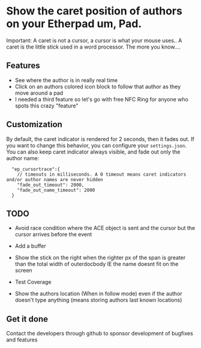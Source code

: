 # Show the caret position of authors on your Etherpad um, Pad.

Important: A caret is not a cursor, a cursor is what your mouse uses.. A caret is the little stick used in a word processor.  The more you know....

## Features
* See where the author is in really real time
* Click on an authors colored icon block to follow that author as they move around a pad
* I needed a third feature so let's go with free NFC Ring for anyone who spots this crazy "feature"

## Customization

By default, the caret indicator is rendered for 2 seconds, then it fades out. If you want to change this behavior, you can configure your `settings.json`. You can also keep caret indicator always visible, and fade out only the author name:

```
  "ep_cursortrace":{
    // timeouts in milliseconds. A 0 timeout means caret indicators and/or author names are never hidden
    "fade_out_timeout": 2000,
    "fade_out_name_timeout": 2000
  }
```

## TODO

* Avoid race condition where the ACE object is sent and the cursor but the cursor arrives before the event

* Add a buffer

* Show the stick on the right when the righter px of the span is greater than the total width of outerdocbody IE the name doesnt fit on the screen

* Test Coverage

* Show the authors location (When in follow mode) even if the author doesn't type anything (means storing authors last known locations)

## Get it done

Contact the developers through github to sponsor development of bugfixes and features
